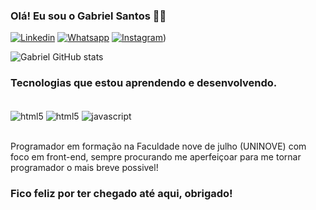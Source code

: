 
### Olá! Eu sou o Gabriel Santos 👨‍💻

[![Linkedin](https://img.shields.io/badge/LinkedIn-0077B5?style=for-the-badge&logo=linkedin&logoColor=white)](https://www.linkedin.com/in/gabriel-silva-santos-a06000200/)
[![Whatsapp](https://img.shields.io/badge/WhatsApp-25D366?style=for-the-badge&logo=whatsapp&logoColor=white)](https://contate.me/gabrielssantos)
[![Instagram](https://img.shields.io/badge/instagram-E4405F?style=for-the-badge&logo=instagram&logoColor=white)](https://www.instagram.com/g_siilva00/))

![Gabriel GitHub stats](https://github-readme-stats.vercel.app/api?username=dasiilva160&show_icons=true&theme=dark)

### Tecnologias que estou aprendendo e desenvolvendo.

<div style="display: inline-block"><br/>
 <img align="center" alt="html5" src="https://img.shields.io/badge/HTML5-E34F26?style=for-the-badge&logo=html5&logoColor=white">
 <img align="center" alt="html5" src="https://img.shields.io/badge/CSS3-1572B6?style=for-the-badge&logo=css3&logoColor=white">
 <img align="center" alt="javascript" src="https://img.shields.io/badge/JavaScript-323330?style=for-the-badge&logo=javascript&logoColor=F7DF1E">
 </div><br></br>

  Programador em formação na Faculdade nove de julho (UNINOVE) com foco em front-end, sempre procurando me aperfeiçoar para me tornar programador o mais breve possivel!
  
  ### Fico feliz por ter chegado até aqui, obrigado!
  
  
  

  
